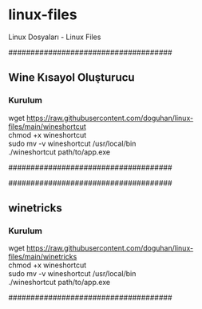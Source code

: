 # linux-files
Linux Dosyaları - Linux Files

#####################################

## Wine Kısayol Oluşturucu

### Kurulum
wget https://raw.githubusercontent.com/doguhan/linux-files/main/wineshortcut </br>
chmod +x wineshortcut</br>
sudo mv -v wineshortcut /usr/local/bin</br>
./wineshortcut path/to/app.exe</br>

#####################################

#####################################

## winetricks

### Kurulum
wget https://raw.githubusercontent.com/doguhan/linux-files/main/winetricks </br>
chmod +x wineshortcut</br>
sudo mv -v wineshortcut /usr/local/bin</br>
./wineshortcut path/to/app.exe</br>

#####################################

